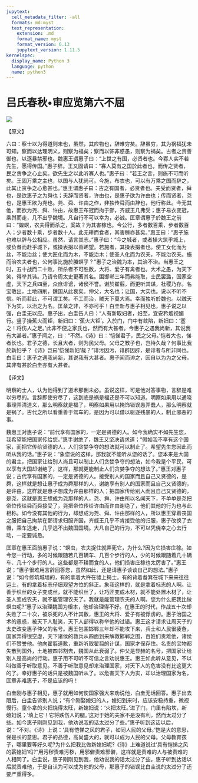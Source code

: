 ```yaml
---
jupytext:
  cell_metadata_filter: -all
  formats: md:myst
  text_representation:
    extension: .md
    format_name: myst
    format_version: 0.13
    jupytext_version: 1.11.5
kernelspec:
  display_name: Python 3
  language: python
  name: python3
---
```

# 吕氏春秋&#8226;审应览第六不屈

![](image/cover.jpg)

【原文】

六曰：察士以为得道则未也，虽然，其应物也，辞难穷矣。辞虽穷，其为祸福犹未可知。察而以达理明义，则察为福矣；察而以饰非惑愚，则察为祸矣。古者之贵善御也，以逐暴禁邪也。魏惠王谓惠子曰：“上世之有国，必贤者也。今寡人实不若先生，愿得传国。”惠子辞。王又固请曰：“寡人莫有之国於此者也，而传之贤者，民之贪争之心止矣。欲先生之以此听寡人也。”惠子曰：“若王之言，则施不可而听矣。王固万乘之主也，以国与人犹尚可。今施，布衣也，可以有万乘之国而辞之，此其止贪争之心愈甚也。”惠王谓惠子曰：古之有国者，必贤者也。夫受而贤者，舜也，是欲惠子之为舜也；夫辞而贤者，许由也，是惠子欲为许由也；传而贤者，尧也，是惠王欲为尧也。尧、舜、许由之作，非独传舜而由辞也，他行称此。今无其他，而欲为尧、舜、许由，故惠王布冠而拘于鄄，齐威王几弗受；惠子易衣变冠，乘舆而走，几不出乎魏境。凡自行不可以幸为，必诚。匡章谓惠子於魏王之前曰：“蝗螟，农夫得而杀之，奚故？为其害稼也。今公行，多者数百乘，步者数百人；少者数十乘，步者数十人。此无耕而食者，其害稼亦甚矣。”惠王曰：“惠子施也难以辞与公相应。虽然，请言其志。”惠子曰：“今之城者，或者操大筑乎城上，或负畚而赴乎城下，或操表掇以善睎望。若施者，其操表掇者也。使工女化而为丝，不能治丝；使大匠化而为木，不能治木；使圣人化而为农夫，不能治农夫。施而治农夫者也，公何事比施於螣螟乎？”惠子之治魏为本，其治不治。当惠王之时，五十战而二十败，所杀者不可胜数，大将、爱子有禽者也。大术之愚，为天下笑，得举其讳。乃请令周太史更著其名。围邯郸三年而弗能取，士民罢潞，国家空虚，天下之兵四至，众庶诽谤，诸侯不誉。谢於翟翦，而更听其谋，社稷乃存。名宝散出，土地四削，魏国从此衰矣。仲父，大名也；让国，大实也。说以不听不信。听而若此，不可谓工矣。不工而治，贼天下莫大焉。幸而独听於魏也。以贼天下为实，以治之为名，匡章之非，不亦可乎！白圭新与惠子相见也，惠子说之以强，白圭无以应。惠子出，白圭告人曰：“人有新取妇者，妇至，宜安矜烟视媚行。竖子操蕉火而钜，新妇曰：‘蕉火大钜’。入於门，门中有敛陷，新妇曰：‘塞之！将伤人之足。’此非不便之家氏也，然而有大甚者。今惠子之遇我尚新，其说我有大甚者。”惠子闻之，曰：“不然。《诗》曰：‘恺悌君子，民之父母。’恺者大也，悌者长也。君子之德，长且大者，则为民父母。父母之教子也，岂待久哉？何事比我於新妇乎？《诗》岂曰‘恺悌新妇’哉？”诽污因污，诽辟因辟，是诽者与所非同也。白圭曰：惠子之遇我尚新，其说我有大甚者。惠子闻而诽之，因自以为为之父母，其非有甚於白圭亦有大甚者。

【译文】

明察的士人，认为他得到了道术那倒未必。虽说这样，可是他对答事物，言辞是难以穷尽的。言辞即使穷尽了，这到底是祸是福还是不可以知道。明察如果用以通晓事理弄清道义，那么明察就是福了，明察如果用以掩饰错误愚弄蠢人，那么明察就是祸了。古代之所以看重善于驾车的，是因为可以借以驱逐残暴的人，制止邪恶的事。

魏惠王对惠子说：“前代享有国家的，一定是贤德的人。如今我确实不如先生您，我希望能把国家传给您。”惠手谢绝了，魏王又坚决请求道；“假如我不享有这个国家，而把它传给贤德的人，人们贪婪争夺的想法就可以制止了。希望先生您因此而听从我的话。”惠子说：“象您说的这样，那我就不能听从您的话了。您本来是大国的君主，把国家让给别人尚且可以制止人们贪婪争夺的想法，如今我是个平民，可以享有大国却谢绝了，这样，那就更能制止人们贪婪争夺的想法了。”惠王对惠子说；古代享有国家的，一定是贤德的人。接受别人的国家而且自己又贤德的，是舜，这样就是想让惠子成为舜那样的人，谢绝享有别人的国家而且自己又贤德的，是许由，这样就是惠子想成为许由那样的人；把国家传给别人而且自己又贤德的，是尧，这就是惠王想成为尧那样的人，尧、舜、许由所以名闻天下，不单单是尧把帝位传给舜而舜接受了，尧把帝位传给许由而许由谢绝了，他们其他的行为也与此相称。如今没有其他的行为，却想成为尧、舜、许由那样的人，所以惠王穿着丧国之服把自己拘禁在鄄请求归服齐国，齐威王几乎不肯接受他的归服，惠子改换了衣帽，乘车逃走，几乎逃不出魏国国境。大凡自己的行为，不可以凭侥幸之心去行动，一定要诚恳。

匡章在惠王面前惠子说：“螟虫，农夫捉住就弄死它，为什么?因为它损害庄稼。如今您一行动，多的时候跟随若几百辆车、几百个步行的人，少的时候跟随着几十辆车、几十个步行的人。这些都是不耕而食的人，他们损害庄稼也太厉害了。”惠王说；“惠子很难用言辞回答您，虽然如此，还是请惠子谈谈自己的想法。”惠子说：“如今修筑城墙的，有的拿着大杵在墟上捣士。有的背着畚箕在城下来来往往运土，有的拿着标志仔细观望方位的斜正。象我这样的，就是拿着标志的人啊。让善于织丝的女子变成丝，就不能织丝了，让巧匠变成木材，就不能处置木材了，让圣人变成农夫，就不能管理农夫了。我就是能管理农夫的人啊。您为什么把我比做螟虫呢?”惠子以治理魏国为根本，他却治理得不好。在惠王的时代，作战五十次却失败了二十次，被杀死的人不计其数，惠王的大将、爱子有被俘虏的。惠子治国之术的愚惑，被天下人耻笑，天下人部得以称举他的过错。惠王这才请求让周天子的太史改变惠子仲父的名号。惠王包围邯郸三年却不能攻下来，兵士和人民很疲惫，国家弄得很空虚，天下诸侯的救兵从四面到来解救邯郸之围，百姓们责难他，诸侯们不赞誉他。他向翟翦道歉，重新听取翟翦的计谋，国家才保存住。名贵的宝物都失散到国外，土地被四邻割去，魏国从此衰弱了。仲父是显赫的名号，把国家让给别人是高尚的行动。惠子用不可听不可信之言劝说惠王。惠王如此听从意见，不以叫做善于听取意见。不善于听取意见却来治理国家，对天下人的危害没有比这更大的了。幸好惠子的话只是被魏国听从了。以危害天下人为实，却以治理国家为名，匡章非难惠子，不是应该的吗！

白圭刚与惠子相见，惠子就用如何使国家强大来劝说他，白圭无话回答。惠子出去阻后，白圭告诉别人说；“有个刚娶媳妇的人，媳妇到来时，应该安稳持重，微视慢行。童仆拿的火把烧得太旺，新媳妇说：‘火把太旺。’进了门，门里有陷坎，新媳妇说；‘填上它！它将跌伤人的腿。’这对于她的夫家不是没有利，然而太过分了些。如今惠子刚刚见到我，他劝说我的话太过分了些。”惠子听到这话以后，说：“不对。《诗》上说：‘具有恺悌之风的君子，如同人民的父母。’恺是大的意思，悌是长的意思。君子的品德，高尚盛大的，就可以成为人民的父母。父母教育孩子，哪里要等好久呢?为什么把我比做新媳妇呢?《诗》上难道说过‘具有恺悌之风的薪媳妇’吗?”用污秽责难污秽，用邪僻责难邪僻，这样就是责难的人与被责难的人相同了。白圭说，惠子刚刚见到我，他劝说我的话太过分了些。惠子听到达话以后就责难他，于是自认为可以成为他的父母，那惠子的错误比白圭说的太过分了还要严重得多。



